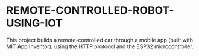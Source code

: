 # REMOTE-CONTROLLED-ROBOT-USING-IOT
This project builds a remote-controlled car through a mobile app (built with MIT App Inventor), using the HTTP protocol and the ESP32 microcontroller.
